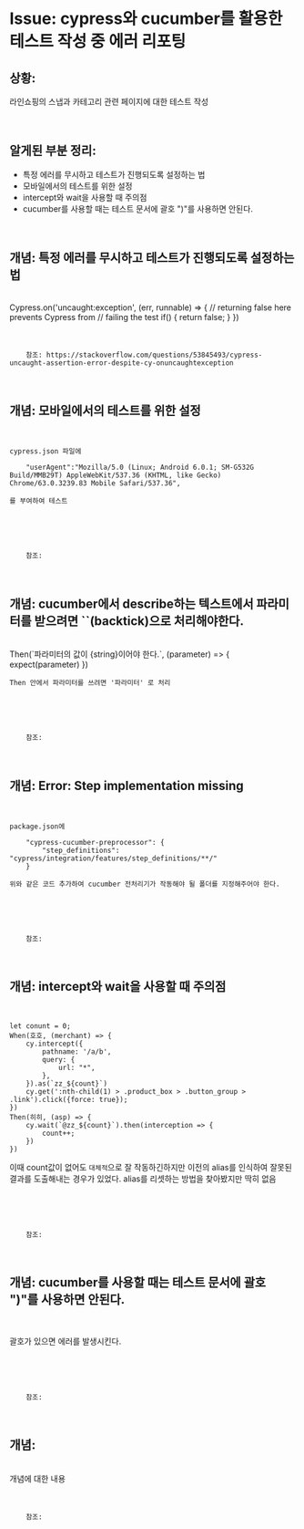 <!--
author: Dailyscat
purpose: issue arrange
rules:
 (1) 헤더와 문단사이
    <br/>
    <br/>
 (2) 코드가 작성되는 부분은 >로 정리
 (3) 참조는 해당 내용 바로 아래
    <br/>
    <br/>
 (4) 명령어는 bold
 (5) 방안은 ## 안의 과정은 ###
-->

# Issue: cypress와 cucumber를 활용한 테스트 작성 중 에러 리포팅

## 상황:

라인쇼핑의 스냅과 카테고리 관련 페이지에 대한 테스트 작성

<br/>

## 알게된 부분 정리:

- 특정 에러를 무시하고 테스트가 진행되도록 설정하는 법
- 모바일에서의 테스트를 위한 설정
- intercept와 wait을 사용할 때 주의점
- cucumber를 사용할 때는 테스트 문서에 괄호 ")"를 사용하면 안된다.

<br/>

## 개념: 특정 에러를 무시하고 테스트가 진행되도록 설정하는 법

<br/>
        Cypress.on('uncaught:exception', (err, runnable) => {
            // returning false here prevents Cypress from
            // failing the test
            if() {
                return false;
            }
        })
<br/>
<br/>
<br/>

        참조: https://stackoverflow.com/questions/53845493/cypress-uncaught-assertion-error-despite-cy-onuncaughtexception

<br/>

## 개념: 모바일에서의 테스트를 위한 설정

<br/>

    cypress.json 파일에

        "userAgent":"Mozilla/5.0 (Linux; Android 6.0.1; SM-G532G Build/MMB29T) AppleWebKit/537.36 (KHTML, like Gecko) Chrome/63.0.3239.83 Mobile Safari/537.36",

    를 부여하여 테스트

<br/>
<br/>
<br/>

        참조:

<br/>

## 개념: cucumber에서 describe하는 텍스트에서 파라미터를 받으려면 ``(backtick)으로 처리해야한다.

<br/>
        Then(`파라미터의 값이 {string}이어야 한다.`, (parameter) => {
            expect(parameter)
        })

    Then 안에서 파라미터를 쓰려면 '파라미터' 로 처리

<br/>
<br/>
<br/>

        참조:

<br/>

## 개념: Error: Step implementation missing

<br/>

    package.json에

        "cypress-cucumber-preprocessor": {
            "step_definitions": "cypress/integration/features/step_definitions/**/"
        }

    위와 같은 코드 추가하여 cucumber 전처리기가 작동해야 될 폴더를 지정해주어야 한다.

<br/>
<br/>
<br/>

        참조:

<br/>

## 개념: intercept와 wait을 사용할 때 주의점

<br/>

```
let conunt = 0;
When(호호, (merchant) => {
    cy.intercept({
        pathname: '/a/b',
        query: {
            url: "*",
        },
    }).as(`zz_${count}`)
    cy.get(':nth-child(1) > .product_box > .button_group > .link').click({force: true});
})
Then(히히, (asp) => {
    cy.wait(`@zz_${count}`).then(interception => {
        count++;
    })
})
```

이때 count값이 없어도 `대체적`으로 잘 작동하긴하지만 이전의 alias를 인식하여 잘못된 결과를 도출해내는 경우가 있었다. alias를 리셋하는 방법을 찾아봤지만 딱히 없음

<br/>
<br/>
<br/>

        참조:

<br/>

## 개념: cucumber를 사용할 때는 테스트 문서에 괄호 ")"를 사용하면 안된다.

<br/>

괄호가 있으면 에러를 발생시킨다.

<br/>
<br/>
<br/>

        참조:

<br/>

## 개념:

<br/>
  개념에 대한 내용
<br/>
<br/>
<br/>

        참조:

<br/>
